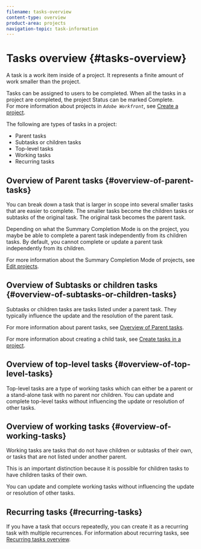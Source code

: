 ```yaml
---
filename: tasks-overview
content-type: overview
product-area: projects
navigation-topic: task-information
---
```




# Tasks overview {#tasks-overview}

A task is a work item inside of a project. It represents a finite amount of work smaller than the project.


Tasks can be assigned to users to be completed. When all the tasks in a project are completed, the project Status can be marked Complete.  
For more information about projects in *`Adobe Workfront`*, see [Create a project](create-project.md).


The following are types of tasks in a project:



* Parent tasks 
* Subtasks or children tasks
* Top-level tasks
* Working tasks
* Recurring tasks




## Overview of Parent tasks  {#overview-of-parent-tasks}

You can break down a task that is larger in scope into several smaller tasks that are easier to complete. The smaller tasks become the children tasks or subtasks of the original task. The original task becomes the parent task. 


Depending on what the Summary Completion Mode is on the project, you maybe be able to complete a parent task independently from its children tasks. By default, you cannot complete or update a parent task independently from its children. 


For more information about the Summary Completion Mode of projects, see [Edit projects](edit-projects.md).


## Overview of Subtasks or children tasks {#overview-of-subtasks-or-children-tasks}

Subtasks or children tasks are tasks listed under a parent task. They typically influence the update and the resolution of the parent task. 


For more information about parent tasks, see [Overview of Parent tasks](#parent-tasks).


For more information about creating a child task, see [Create tasks in a project](create-tasks-in-project.md).


## Overview of top-level tasks {#overview-of-top-level-tasks}

Top-level tasks are a type of working tasks which can either be a parent or a stand-alone task with no parent nor children. You can update and complete top-level tasks without influencing the update or resolution of other tasks. 


## Overview of working tasks {#overview-of-working-tasks}

Working tasks are tasks that do not have children or subtasks of their own, or tasks that are not listed under another parent.


This is an important distinction because it is possible for children tasks to have children tasks of their own.


You can update and complete working tasks without influencing the update or resolution of other tasks. 


## Recurring tasks {#recurring-tasks}

If you have a task that occurs repeatedly, you can create it as a recurring task with multiple recurrences. For information about recurring tasks, see [Recurring tasks overview](recurring-tasks-overview.md). 
